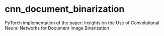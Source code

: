 # cnn_document_binarization
PyTorch implementation of the paper: Insights on the Use of Convolutional Neural Networks for Document Image Binarization
